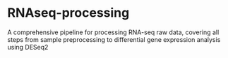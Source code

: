 # RNAseq-processing
A comprehensive pipeline for processing RNA-seq raw data, covering all steps from sample preprocessing to differential gene expression analysis using DESeq2
